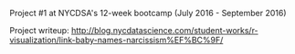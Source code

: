 Project #1 at NYCDSA's 12-week bootcamp (July 2016 - September 2016)

Project writeup: 
http://blog.nycdatascience.com/student-works/r-visualization/link-baby-names-narcissism%EF%BC%9F/

